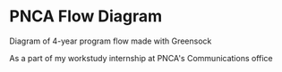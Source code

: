 # PNCA Flow Diagram

Diagram of 4-year program flow made with Greensock

As a part of my workstudy internship at PNCA's Communications office

